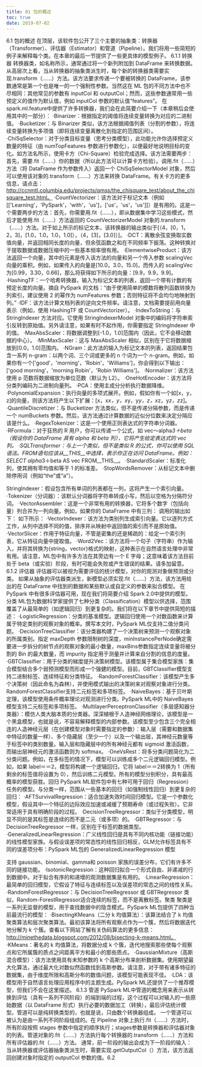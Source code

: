 ```yaml
---
title: 01 包的概述
toc: true
date: 2019-07-02
---
```

6.1 包的概述
在顶层，该软件包公开了三个主要的抽象类：转换器（Transformer）、评估器（Estimator）和管道（Pipeline）。我们将用一些简短的例子来解释每个类。在本章的最后一节提供了一些更具体的模型例子。
6.1.1 转换器
转换器类，如名称所示，通常通过将一个新列附加到 DataFrame 来转换数据。
从高层次上看，当从转换器的抽象类派生时，每个新的转换器类需要实现.transform（……）方法。该方法要求传递一个要被转换的 DataFrame，该参数通常是第一个也是唯一的一个强制性参数。当然这在 ML 包的不同方法中也不尽相同：其他常见的参数有 inputCol 和 outputCol；然而，这些参数通常用一些预定义的值作为默认值，例如 inputCol 参数的默认值“features”。
在 spark.ml.feature中提供了许多转换器，我们会在此简要介绍一下（本章稍后会使用其中的一部分）：
·Binarizer：根据指定的阈值将连续变量转换为对应的二进制值。
·Bucketizer：与 Binarizer 类似，该方法根据阈值列表（分割的参数），将连续变量转换为多项值（即将连续变量离散化到指定的范围区间）。
·ChiSqSelector：对于分类目标变量（思考分类模型），此功能允许你选择预定义数量的特征（由 numTopFeatures 参数进行参数化），以便最好地说明目标的变化。如方法名所示，使用卡方（Chi-Square）检验完成选择。该方法需要两步：首先，需要.fit（……）你的数据（所以此方法可以计算卡方检验）。调用.fit（……）方法（将 DataFrame 作为参数传入）返回一个 ChiSqSelectorModel 对象，然后可以使用该对象的.transform（……）方法来转换 DataFrame。有关卡方的更多信息，请点击：http://ccnmtl.columbia.edu/projects/qmss/the_chisquare_test/about_the_chisquare_test.html。
·CountVectorizer：该方法对于标记文本（例如[['Learning'，'PySpark'，'with'，'us']，['us'，'us'，'us']]）是有用的。这是一个需要两步的方法：首先，你需要用.fit（……），即从数据集中学习这些模式，然后才能使用.fit（……）方法返回的 CountVectorizerModel 对象的.transform（……）方法。对于如上所示的标记文本，该转换器的输出类似于[（4，[0，1，2，3]，[1.0，1.0，1.0，1.0]），（4，[3]，[3.0]）]。
·DCT：离散余弦变换取实数值向量，并返回相同长度的向量，但余弦函数之和在不同频率下振荡。这种转换对于提取数据或数据压缩中的一些基本频率很有用。
·ElementwiseProduct：该方法返回一个向量，其中的元素是传入该方法的向量和另一个传入参数 scalingVec 向量的乘积。例如，如果传入的向量是[10.0，3.0，15.0]，而传入的 scalingVec 为[0.99，3.30，0.66]，那么将获得如下所示的向量：[9.9，9.9，9.9]。
·HashingTF：一个哈希转换器，输入为标记文本的列表，返回一个带有计数的有预定长度的向量。摘自 PySpark 的文档：“由于使用简单的模数将散列函数转换为列索引，建议使用 2 的幂作为 numFeatures 参数；否则特征将不会均匀地映射到列。”
·IDF：该方法计算文档列表的逆向文件频率。请注意，文档需要提前用向量表示（例如，使用 HashingTF 或 CountVectorizer）。
·IndexToString：与 StringIndexer 方法对应。它使用 StringIndexerModel 对象中的编码将字符串索引反转到原始值。另外请注意，如果有时不起作用，你需要指定 StringIndexer 中的值。
·MaxAbsScaler：将数据调整到[-1.0，1.0]范围内（因此，它不会移动数据的中心）。
·MinMaxScaler：这与 MaxAbsScaler 相似，区别在于它将数据缩放到[0.0，1.0]范围内。
·NGram：此方法的输入为标记文本的列表，返回结果包含一系列 n-gram：以两个词、三个词或更多的 n 个词为一个 n-gram。例如，如果你有一个['good'，'morning'，'Robin'，'Williams']，你会得到以下输出：['good morning'，'morning Robin'，'Robin Williams']。
·Normalizer：该方法使用 p 范数将数据缩放为单位范数（默认为 L2）。
·OneHotEncoder：该方法将分类列编码为二进制向量列。
·PCA：使用主成分分析执行数据降维。
·PolynomialExpansion：执行向量的多项式展开。例如，假如你有一个如[x，y，z]的向量，则该方法将产生以下扩展：[x，x*x，y，x*y，y*y，z，x*z，y*z，z*z]。
·QuantileDiscretizer：与 Bucketizer 方法类似，但不是传递分隔参数，而是传递一个 numBuckets 参数。然后，该方法通过计算数据的近似分位数来决定分隔应该是什么。
·RegexTokenizer：这是一个使用正则表达式的字符串分词器。
·RFormula：对于狂热的 R 用户，你可以传递一个公式，如 vec～alpha*3＋beta（假设你的 DataFrame 具有 alpha 和 beta 列），它将产生给定表达式的 vec 列。
·SQLTransformer：与上一个类似，但不是类似 R 的公式，你可以使用 SQL 语法。FROM语句应该从__THIS__中选择，表示你正在访问 DataFrame。例如：SELECT alpha*3＋beta AS vec FROM__THIS__。
·StandardScaler：标准化列，使其拥有零均值和等于 1 的标准差。
·StopWordsRemover：从标记文本中删除停用词（例如“the”或“a”）。


StringIndexer：假设包含所有单词的列表都在一列，这将产生一个索引向量。
·Tokenizer（分词器）：该默认分词器将字符串转成小写，然后以空格为分隔符分词。
·VectorAssembler：这是一个非常有用的转换器，它将多个数字（包括向量）列合并为一列向量。例如，如果你的 DataFrame 中有三列：
调用的输出如下：
如下所示：
·VectorIndexer：该方法为类别列生成索引向量。它以逐列方式工作，从列中选择不同的值，排序并从映射中返回值的索引而不是原始值。
·VectorSlicer：作用于特征向量，不管是密集的还是稀疏的：给定一个索引列表，它从特征向量中提取值。
·Word2Vec：该方法将一个句子（字符串）作为输入，并将其转换为{string，vector}格式的映射，这种表示在自然语言处理中非常有用。请注意，ML包中有许多方法在其旁边有一个 E 字母；这意味着该方法目前处于 beta（或实验）阶段，有时可能会失败或产生错误的结果。请多加留意。
6.1.2 评估器
评估器可以被视为需要评估的统计模型，对你的观测对象做预测或分类。
如果从抽象的评估器类派生，新模型必须实现.fit（……）方法，该方法用给出的在 DataFrame 中找到的数据和某些默认或自定义的参数来拟合模型。
在 PySpark 中有很多评估器可用，现在我们将简要介绍 Spark 2.0中提供的模型。分类
ML包为数据科学家提供了七种分类（Classification）模型以供选择，范围覆盖了从最简单的（如逻辑回归）到更复杂的。我们将在以下章节中提供简短的描述：
·LogisticRegression：分类的基准模型。逻辑回归使用一个对数函数来计算属于特定类别的观察对象的概率。撰写本文时，PySpark ML仅支持二值分类问题。
·DecisionTreeClassifier：该分类器构建了一个决策树来预测一个观察对象的所属类别。指定 maxDepth 参数限制树的深度，minInstancePerNode确定需要进一步拆分的树节点的观察对象的最小数量，maxBins参数指定连续变量将被分割的 Bin 的最大数量，而 impurity 指定用于测量并计算来自分割的信息的度量。
·GBTClassifier：用于分类的梯度提升决策树模型。该模型属于集合模型家族：集合模型结合多个弱预测模型而形成一个强健的模型。目前，GBTClassifier模型支持二进制标签、连续特征和分类特征。
·RandomForestClassifier：该模型产生多个决策树（因此命名为森林），并使用模式输出的决策树来对观察对象进行分类。RandomForestClassifier支持二元标签和多项标签。
·NaiveBayes：基于贝叶斯定理，该模型使用条件概率理论对观测进行分类。PySpark ML中的 NaiveBayes 模型支持二元标签和多项标签。
·MultilayerPerceptronClassifier（多层感知器分类器）：模仿人类大脑本质的分类器。深深植根于人造神经网络理论，该模型是一个黑盒模型，也就是说，不容易解释模型的内部参数。该模型至少包含三个完全相连的人造神经元层（在创建模型对象时需要指定的参数）：输入层（需要和数据集中特征的数量一样）、多个隐藏层（至少一个）以及一个输出层，其神经元数量等于标签中的类别数量。输入层和隐藏层中的所有神经元都有 sigmoid 激活函数，而输出层神经元的激活函数则为 softmax。
·OneVsRest：将多分类问题简化为二分类问题。例如，在多标签的情况下，模型可以训练成多个二元逻辑回归模型。例如，如果 label＝＝2，模型将构建一个逻辑回归，它将 label＝＝2转换为 1（所有剩余的标签值将设置为 0），然后训练二元模型。所有的模型分别积分，具有最高概率的模型获胜。回归
PySpark ML软件包中有七种可用于回归（Regression）任务的模型。与分类一样，范围从一些基本的回归（如强制线性回归）到更复杂的回归：
·AFTSurvivalRegression：适合加速失效时间回归模型。它是一个参数化模型，假设其中一个特征的边际效应加速或减缓了预期寿命（或过程失败）。它非常适用于具有明确阶段的过程。
·DecisionTreeRegressor：类似于分类模型，明显不同的是其标签是连续的而不是二元（或多项）的。
·GBTRegressor：与 DecisionTreeRegressor 一样，区别在于标签的数据类型。
·GeneralizedLinearRegression：广义线性回归是具有不同内核功能（链接功能）的线性模型家族。与假设误差项的常态性的线性回归相反，GLM允许标签具有不同的误差项分布：PySpark ML包的 GeneralizedLinearRegression 模型



支持 gaussian、binomial、gamma和 poisson 家族的误差分布，它们有许多不同的链接功能。
·IsotonicRegression：这种回归拟合一个形式自由、非递减的行到数据中。对于拟合有序的和递增的观测数据集是有用的。
·LinearRegression：最简单的回归模型，它假设了特征与连续标签以及误差项的常态之间的线性关系。
·RandomForestRegressor：与 DecisionTreeRegressor 或 GBTRegressor 类似，Random-ForestRegressor适合连续的标签，而不是离散标签。聚类
聚类是一系列无监督的模型，用于查找数据中的隐含模式。PySpark ML包提供了四种当前最流行的模型：
·BisectingKMeans（二分 k 均值算法）：该算法结合了 k 均值聚类算法和层次聚类算法。最初该算法将所有观察点作为一个簇，然后将数据迭代地分解为 k 个簇。查看以下网站了解有关伪码算法的更多信息：http://minethedata.blogspot.com/2012/08/bisecting-k-means.html。
·KMeans：著名的 k 均值算法，将数据分成 k 个簇，迭代地搜索那些使每个观察点和它所属簇的质点之间距离平方和最小的那些质点。
·GaussianMixture（高斯混合模型）：该方法使用具有未知参数的 k 个高斯分布来剖析数据集。使用期望最大化算法，通过最大化对数似然函数找到高斯参数。请注意，对于带有诸多特征的数据集，由于维度所限和高斯分布的数值问题，该模型可能表现不佳。
·LDA：该模型用于自然语言处理应用程序中的主题生成。PySpark ML还提供了一个推荐模型，但我们不会在这里描述。
6.1.3 管道
PySpark ML中管道的概念用来表示从转换到评估（具有一系列不同阶段）的端到端的过程，这个过程可以对输入的一些原始数据（以 DataFrame 形式）执行必要的数据加工（转换），最后评估统计模型。管道可以是纯转换类型的，也就是说，只由数个转换器组成。
一个管道可以被认为是由一系列不同阶段组成的。在 Pipeline 对象上执行.fit（……）方法时，所有阶段按照 stages 参数中指定的顺序执行；stages参数是转换器和评估器对象的列表。管道对象的.fit（……）方法执行每个转换器的.transform（……）方法和所有评估器的.fit（……）方法。
通常，前一阶段的输出会成为下一阶段的输入：当从转换器或评估器抽象类派生时，需要实现.getOutputCol（）方法，该方法返回创建对象时指定的 outputCol 参数的值。6.2
